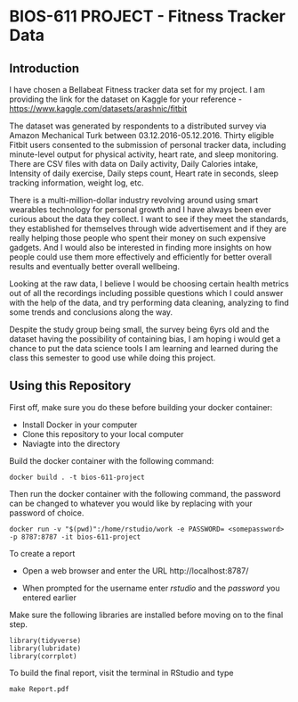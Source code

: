 # BIOS-611 PROJECT - Fitness Tracker Data

## Introduction


I have chosen a Bellabeat Fitness tracker data set for my project. I am providing the link for the dataset on Kaggle for your reference - https://www.kaggle.com/datasets/arashnic/fitbit

The dataset was generated by respondents to a distributed survey via Amazon Mechanical Turk between 03.12.2016-05.12.2016. Thirty eligible Fitbit users consented to the submission of personal tracker data, including minute-level output for physical activity, heart rate, and sleep monitoring. There are CSV files with data on Daily activity, Daily Calories intake, Intensity of daily exercise, Daily steps count, Heart rate in seconds, sleep tracking information, weight log, etc.

There is a multi-million-dollar industry revolving around using smart wearables technology for personal growth and I have always been ever curious about the data they collect. I want to see if they meet the standards, they established for themselves through wide advertisement and if they are really helping those people who spent their money on such expensive gadgets. And I would also be interested in finding more insights on how people could use them more effectively and efficiently for better overall results and eventually better overall wellbeing.

Looking at the raw data, I believe I would be choosing certain health metrics out of all the recordings including possible questions which I could answer with the help of the data, and try performing data cleaning, analyzing to find some trends and conclusions along the way.  

Despite the study group being small, the survey being 6yrs old and the dataset having the possibility of containing bias, I am hoping i would get a chance to put the data science tools I am learning and learned during the class this semester to good use while doing this project.

Using this Repository
---------------------

First off, make sure you do these before building your docker container:

- Install Docker in your computer
- Clone this repository to your local computer
- Naviagte into the directory 

Build the docker container with the following command:

```
docker build . -t bios-611-project
```

Then run the docker container with the following command, the password can be changed to whatever you would like by replacing 
<somepassword> with your password of choice.

```
docker run -v "$(pwd)":/home/rstudio/work -e PASSWORD= <somepassword> -p 8787:8787 -it bios-611-project
```

To create a report

- Open a web browser and enter the URL http://localhost:8787/

- When prompted for the username enter *rstudio* and the *password* you entered earlier

Make sure the following libraries are installed before moving on to the final step.

```{R}
library(tidyverse)
library(lubridate)
library(corrplot)
```

To build the final report, visit the terminal in RStudio and type

```{R}
make Report.pdf
```





